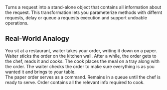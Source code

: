 Turns a request into a stand-alone object that contains all information about the request. This transformation lets you parameterize methods with differnt requests, delay or queue a requests execution and support undoable operations.

## Real-World Analogy
You sit at a restaurant, waiter takes your order, writing it down on a paper. Waiter sticks the order on the kitchen wall. After a while, the order gets to the chef, reads it and cooks. The cook places the meal on a tray along with the order. The waiter checks the order to make sure everything is as you wanted it and brings to your table.
<br>
The paper order serves as a command. Remains in a queue until the chef is ready to serve. Order contains all the relevant info required to cook. 
